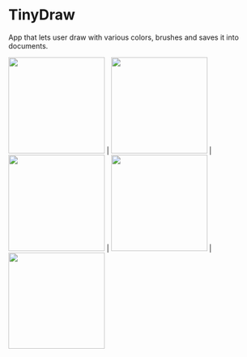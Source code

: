 # TinyDraw

App that lets user draw with various colors, brushes and saves it into documents.

<img src="https://user-images.githubusercontent.com/100759669/169253533-b952f1a3-168d-425b-bf1b-f3dc00f3429d.PNG" width="190"> | <img src="https://user-images.githubusercontent.com/100759669/169252129-627a8050-4e7a-4287-9427-9083e83e3e31.PNG" width="190"> | <img src="https://user-images.githubusercontent.com/100759669/169253705-83eec88d-f7af-44ea-8a96-05db6e7d1b95.PNG" width="190"> | <img src="https://user-images.githubusercontent.com/100759669/169252832-761297fb-aac8-426a-a862-823c57e78d58.PNG" width="190"> | <img src="https://user-images.githubusercontent.com/100759669/169252899-683dd193-3229-4163-bf7f-513fa32a2e89.PNG" width="190">
